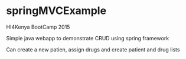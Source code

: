 # springMVCExample

HI4Kenya BootCamp 2015

Simple java webapp to demonstrate CRUD using spring framework

Can create a new patien, assign drugs and create patient and drug lists
